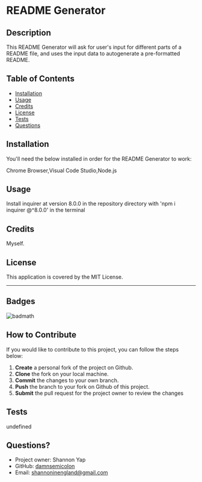 
# README Generator

## Description

This README Generator will ask for user's input for different parts of a README file, and uses the input data to autogenerate a pre-formatted README.

## Table of Contents

- [Installation](#installation)
- [Usage](#usage)
- [Credits](#credits)
- [License](#license)
- [Tests](#tests)
- [Questions](#questions)

## Installation

You'll need the below installed in order for the README Generator to work:

Chrome Browser,Visual Code Studio,Node.js

## Usage

Install inquirer at version 8.0.0 in the repository directory with 'npm i inquirer @^8.0.0' in the terminal

## Credits

Myself.

## License

This application is covered by the MIT License.

---

## Badges

![badmath](https://img.shields.io/github/languages/top/lernantino/badmath)

## How to Contribute

If you would like to contribute to this project, you can follow the steps below:
1. **Create** a personal fork of the project on Github.
2. **Clone** the fork on your local machine.
3. **Commit** the changes to your own branch.
4. **Push** the branch to your fork on Github of  this project.
5. **Submit** the pull request for the project owner to review the changes

## Tests

undefined

## Questions?
- Project owner: Shannon Yap
- GitHub: [damnsemicolon](https://github.com/damnsemicolon)
- Email: shannoninengland@gmail.com
